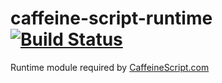 # caffeine-script-runtime [![Build Status](https://travis-ci.org/shanebdavis/caffeine-script-runtime.svg?branch=master)](https://travis-ci.org/shanebdavis/caffeine-script-runtime)

Runtime module required by [CaffeineScript.com](http://CaffeineScript.com)